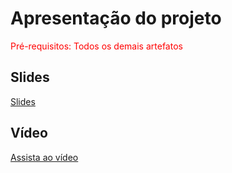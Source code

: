 # Apresentação do projeto

<span style="color:red">Pré-requisitos: Todos os demais artefatos</span>


## Slides

[Slides](Cuidado+.pdf)

## Vídeo

[Assista ao vídeo]()



